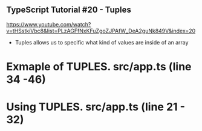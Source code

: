 ## TypeScript Tutorial #20 - Tuples

https://www.youtube.com/watch?v=tHSstkiVbc8&list=PLzAGFfNxKFuZgoZJPAfW_DeA2guNk849V&index=20

- Tuples allows us to specific what kind of values are inside of an array

# Exmaple of TUPLES. src/app.ts (line 34 -46)

# Using TUPLES. src/app.ts (line 21 - 32)
